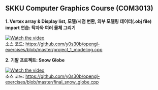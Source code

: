## SKKU Computer Graphics Course (COM3013)  

**1. Vertex array & Display list, 모델/시점 변환, 외부 모델링 데이터(.obj file) import 연습: 탁자와 여러 물체 그리기**  
  
[![Watch the video](https://j.gifs.com/nxqoql.gif)](https://youtu.be/zSX_wl9QF5o)  
소스 코드: https://github.com/y0s30b/opengl-exercises/blob/master/project_1_modeling.cpp  

**2. 기말 프로젝트: Snow Globe**  

[![Watch the video](https://j.gifs.com/jZmkm5.gif)](https://youtu.be/mWLW049RLkg)  
소스 코드: https://github.com/y0s30b/opengl-exercises/blob/master/final_snow_globe.cpp
